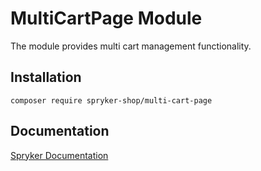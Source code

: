 # MultiCartPage Module

The module provides multi cart management functionality.

## Installation

```
composer require spryker-shop/multi-cart-page
```

## Documentation

[Spryker Documentation](https://academy.spryker.com)
